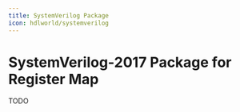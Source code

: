 ```yaml
---
title: SystemVerilog Package
icon: hdlworld/systemverilog
---
```


# SystemVerilog-2017 Package for Register Map

TODO

